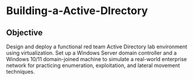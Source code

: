 # Building-a-Active-DIrectory

## Objective

Design and deploy a functional red team Active Directory lab environment using virtualization. Set up a Windows Server domain controller and a Windows 10/11 domain-joined machine to simulate a real-world enterprise network for practicing enumeration, exploitation, and lateral movement techniques.

